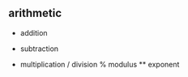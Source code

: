 ## arithmetic

+  addition 
-   subtraction
*   multiplication
/   division
%   modulus
**  exponent


